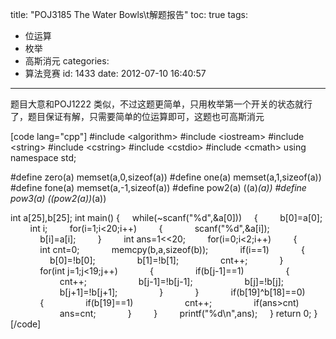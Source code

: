 title: "POJ3185 The Water Bowls\t解题报告"
toc: true
tags:
  - 位运算
  - 枚举
  - 高斯消元
categories:
  - 算法竞赛
id: 1433
date: 2012-07-10 16:40:57
---

题目大意和POJ1222 类似，不过这题更简单，只用枚举第一个开关的状态就行了，题目保证有解，只需要简单的位运算即可，这题也可高斯消元

[code lang="cpp"]
#include &lt;algorithm&gt;
#include &lt;iostream&gt;
#include &lt;string&gt;
#include &lt;cstring&gt;
#include &lt;cstdio&gt;
#include &lt;cmath&gt;
using namespace std;

#define zero(a) memset(a,0,sizeof(a))
#define one(a) memset(a,1,sizeof(a))
#define fone(a) memset(a,-1,sizeof(a))
#define pow2(a) ((a)*(a))
#define pow3(a) ((pow2(a))*(a))

int a[25],b[25];
int main()
{
    while(~scanf(&quot;%d&quot;,&amp;a[0]))
    {
        b[0]=a[0];
        int i;
        for(i=1;i&lt;20;i++)
        {
            scanf(&quot;%d&quot;,&amp;a[i]);
            b[i]=a[i];
        }
        int ans=1&lt;&lt;20;
        for(i=0;i&lt;2;i++)
        {
            int cnt=0;
            memcpy(b,a,sizeof(b));
            if(i==1)
            {
                b[0]=!b[0];
                b[1]=!b[1];
                cnt++;
            }
            for(int j=1;j&lt;19;j++)
            {
                if(b[j-1]==1)
                {
                    cnt++;
                    b[j-1]=!b[j-1];
                    b[j]=!b[j];
                    b[j+1]=!b[j+1];
                }
            }
            if(b[19]^b[18]==0)
            {
                if(b[19]==1)
                    cnt++;
                if(ans&gt;cnt)
                    ans=cnt;
            }
        }
        printf(&quot;%d\n&quot;,ans);
    }
    return 0;
}
[/code]
